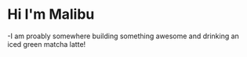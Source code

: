 # Hi I'm Malibu

-I am proably somewhere building something awesome and drinking an iced green matcha latte!

                                           

